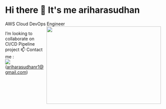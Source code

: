 # Hi there 👋 It's me ariharasudhan

AWS Cloud DevOps Engineer
<img align="right" width="370" height="250" src="https://www.groupnp.com/wp-content/uploads/sites/72/2022/07/DevOps-figure-of-8.gif">

 I’m looking to collaborate on CI/CD Pipeline project
 📫 Contact me :
 <br /> <img src="https://img.shields.io/badge/Gmail-D14836?style=for-the-badge&logo=gmail&logoColor=white"/> (ariharasudhanr1@gmail.com)
